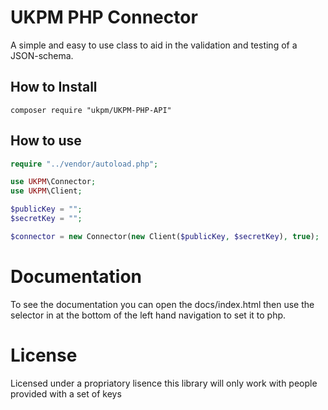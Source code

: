 # UKPM PHP Connector
A simple and easy to use class to aid in the validation and testing of a JSON-schema.
## How to Install
```
composer require "ukpm/UKPM-PHP-API"
```
## How to use
```php
require "../vendor/autoload.php";

use UKPM\Connector;
use UKPM\Client;

$publicKey = "";
$secretKey = "";

$connector = new Connector(new Client($publicKey, $secretKey), true);
```

# Documentation
To see the documentation you can open the docs/index.html then use the selector in at the bottom of the left hand navigation to set it to php.

# License
Licensed under a propriatory lisence this library will only work with people provided with a set of keys
